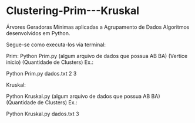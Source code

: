 # Clustering-Prim---Kruskal
Árvores Geradoras Mínimas aplicadas a Agrupamento de Dados
Algoritmos desenvolvidos em Python.

Segue-se como executa-los via terminal:



Prim:
Python Prim.py (algum arquivo de dados que possua  AB BA) (Vertice inicio) (Quantidade de Clusters)
Ex.:

Python Prim.py dados.txt 2 3


Kruskal:

Python Kruskal.py (algum arquivo de dados que possua  AB BA) (Quantidade de Clusters)
Ex.:

Python Kruskal.py dados.txt 3
